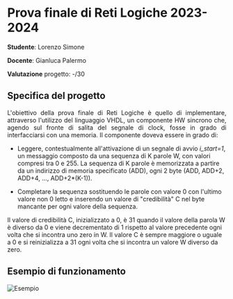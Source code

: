 # Prova finale di Reti Logiche 2023-2024

**Studente**: Lorenzo Simone

**Docente**: Gianluca Palermo

**Valutazione** progetto: -/30


## Specifica del progetto

<p align="justify"> L'obiettivo della prova finale di Reti Logiche è quello di implementare, attraverso l'utilizzo del linguaggio VHDL, un componente HW sincrono che, agendo sul fronte di salita del segnale di clock, fosse in grado di interfacciarsi con una memoria. 
Il componente  doveva essere in grado di:

- Leggere, contestualmente all'attivazione di un segnale di avvio _i_start=1_, un messaggio composto da una sequenza di K parole W, con valori compresi tra 0 e 255.
La sequenza di K parole è memorizzata a partire da un indirizzo di memoria specificato (ADD), ogni 2 byte (ADD, ADD+2, ADD+4, ..., ADD+2*(K-1)).

- Completare la sequenza sostituendo le parole con valore 0 con l'ultimo valore non 0 letto e inserendo un valore di "credibilità" C nel byte mancante per ogni valore della sequenza.

Il valore di credibilità C, inizializzato a 0, è 31 quando il valore della parola W è diverso da 0 e viene decrementato di 1 rispetto al valore precedente ogni volta che si incontra uno zero in W. Il valore C è sempre maggiore o uguale a 0 e si reinizializza a 31 ogni volta che si incontra un valore W diverso da zero. </p>

## Esempio di funzionamento
![Esempio](https://github.com/LorenzoSimone02/rtl-2023/assets/15893018/421853a2-0083-4db6-95d9-177659c26e64)


